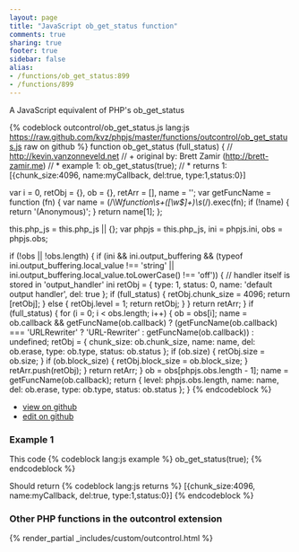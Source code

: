 ```yaml
---
layout: page
title: "JavaScript ob_get_status function"
comments: true
sharing: true
footer: true
sidebar: false
alias:
- /functions/ob_get_status:899
- /functions/899
---
```

<!-- Generated by Rakefile:build -->
A JavaScript equivalent of PHP's ob_get_status

{% codeblock outcontrol/ob_get_status.js lang:js https://raw.github.com/kvz/phpjs/master/functions/outcontrol/ob_get_status.js raw on github %}
function ob_get_status (full_status) {
  // http://kevin.vanzonneveld.net
  // +   original by: Brett Zamir (http://brett-zamir.me)
  // *     example 1: ob_get_status(true);
  // *     returns 1: [{chunk_size:4096, name:myCallback, del:true, type:1,status:0}]

  var i = 0,
    retObj = {},
    ob = {},
    retArr = [],
    name = '';
  var getFuncName = function (fn) {
    var name = (/\W*function\s+([\w\$]+)\s*\(/).exec(fn);
    if (!name) {
      return '(Anonymous)';
    }
    return name[1];
  };

  this.php_js = this.php_js || {};
  var phpjs = this.php_js,
    ini = phpjs.ini,
    obs = phpjs.obs;

  if (!obs || !obs.length) {
    if (ini && ini.output_buffering && (typeof ini.output_buffering.local_value !== 'string' || ini.output_buffering.local_value.toLowerCase() !== 'off')) { // handler itself is stored in 'output_handler' ini
      retObj = {
        type: 1,
        status: 0,
        name: 'default output handler',
        del: true
      };
      if (full_status) {
        retObj.chunk_size = 4096;
        return [retObj];
      } else {
        retObj.level = 1;
        return retObj;
      }
    }
    return retArr;
  }
  if (full_status) {
    for (i = 0; i < obs.length; i++) {
      ob = obs[i];
      name = ob.callback && getFuncName(ob.callback) ? (getFuncName(ob.callback) === 'URLRewriter' ? 'URL-Rewriter' : getFuncName(ob.callback)) : undefined;
      retObj = {
        chunk_size: ob.chunk_size,
        name: name,
        del: ob.erase,
        type: ob.type,
        status: ob.status
      };
      if (ob.size) {
        retObj.size = ob.size;
      }
      if (ob.block_size) {
        retObj.block_size = ob.block_size;
      }
      retArr.push(retObj);
    }
    return retArr;
  }
  ob = obs[phpjs.obs.length - 1];
  name = getFuncName(ob.callback);
  return {
    level: phpjs.obs.length,
    name: name,
    del: ob.erase,
    type: ob.type,
    status: ob.status
  };
}
{% endcodeblock %}

 - [view on github](https://github.com/kvz/phpjs/blob/master/functions/outcontrol/ob_get_status.js)
 - [edit on github](https://github.com/kvz/phpjs/edit/master/functions/outcontrol/ob_get_status.js)

### Example 1
This code
{% codeblock lang:js example %}
ob_get_status(true);
{% endcodeblock %}

Should return
{% codeblock lang:js returns %}
[{chunk_size:4096, name:myCallback, del:true, type:1,status:0}]
{% endcodeblock %}


### Other PHP functions in the outcontrol extension
{% render_partial _includes/custom/outcontrol.html %}
